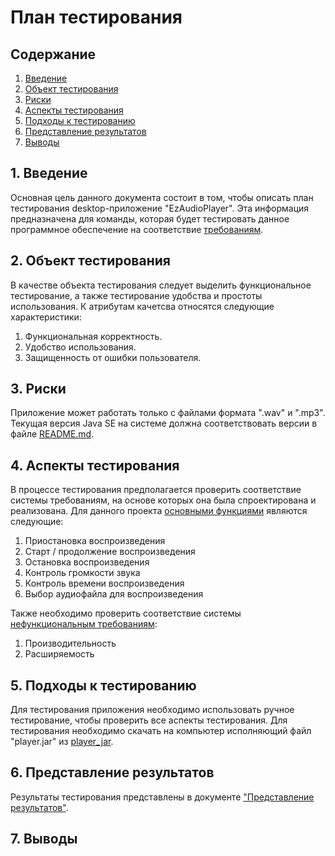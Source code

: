 # План тестирования  
## Содержание    

1. [Введение](#par1) 
2. [Объект тестирования](#par2)
3. [Риски](#par3)
4. [Аспекты тестирования](#par4)
5. [Подходы к тестированию](#par5)
6. [Представление результатов](#par6)
7. [Выводы](#par7)

## <a name="par1">1. Введение</a>
Основная цель данного документа состоит в том, чтобы описать план тестирования desktop-приложение "EzAudioPlayer". 
Эта информация предназначена для команды, которая будет тестировать данное программное обеспечение на соответствие [требованиям](../docs/project_requirements.md).

## <a name="par2">2. Объект тестирования</a>
В качестве объекта тестирования следует выделить функциональное тестирование, а также тестирование удобства и простоты использования. 
К атрибутам качетсва относятся следующие характеристики:
1. Функциональная корректность.
2. Удобство использования.
3. Защищенность от ошибки пользователя.

## <a name="par3">3. Риски</a>
Приложение может работать только с файлами формата ".wav" и ".mp3". Текущая версия
Java SE на системе должна соответствовать версии в файле [README.md](../README.md).

## <a name="par4">4. Аспекты тестирования</a>
В процессе тестирования предполагается проверить соответствие системы требованиям, на основе которых она была спроектирована и 
реализована. Для данного проекта [основными функциями](../docs/project_requirements.md) являются следующие:
1. Приостановка воспроизведения
2. Старт / продолжение воспроизведения
3. Остановка воспроизведения
4. Контроль громкости звука
5. Контроль времени воспроизведения
6. Выбор аудиофайла для воспроизведения
      
Также необходимо проверить соответствие системы [нефункциональным требованиям](../docs/project_requirements.md):  
1. Производительность
2. Расширяемость

## <a name="par5">5. Подходы к тестированию</a>
Для тестирования приложения необходимо использовать ручное тестирование, чтобы проверить все аспекты тестирования. 
Для тестирования необходимо скачать на компьютер исполняющий файл "player.jar" из [player_jar](https://github.com/DanyaHDanny/EzAudioPlayer/tree/master/sourcecode/player/out/player_jar). 

## <a name="par6">6. Представление результатов</a>
Результаты тестирования представлены в документе ["Представление результатов"](TestResults.md).
## <a name="par7">7. Выводы</a>
